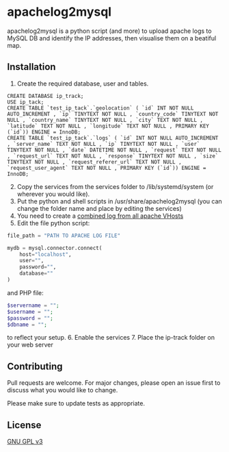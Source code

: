 # apachelog2mysql

apachelog2mysql is a python script (and more) to upload apache logs to MySQL DB and identify the IP addresses, then visualise them on a beatiful map.

## Installation

1. Create the required database, user and tables.
```mysql
CREATE DATABASE ip_track;
USE ip_tack;
CREATE TABLE `test_ip_tack`.`geolocation` ( `id` INT NOT NULL AUTO_INCREMENT , `ip` TINYTEXT NOT NULL , `country_code` TINYTEXT NOT NULL , `country_name` TINYTEXT NOT NULL , `city` TEXT NOT NULL , `latitude` TEXT NOT NULL , `longitude` TEXT NOT NULL , PRIMARY KEY (`id`)) ENGINE = InnoDB;
CREATE TABLE `test_ip_tack`.`logs` ( `id` INT NOT NULL AUTO_INCREMENT , `server_name` TEXT NOT NULL , `ip` TINYTEXT NOT NULL , `user` TINYTEXT NOT NULL , `date` DATETIME NOT NULL , `request` TEXT NOT NULL , `request_url` TEXT NOT NULL , `response` TINYTEXT NOT NULL , `size` TINYTEXT NOT NULL , `request_referer_url` TEXT NOT NULL , `request_user_agent` TEXT NOT NULL , PRIMARY KEY (`id`)) ENGINE = InnoDB;
```
2. Copy the services from the services folder to /lib/systemd/system (or wherever you would like).
3. Put the python and shell scripts in /usr/share/apachelog2mysql (you can change the folder name and place by editing the services)
4. You need to create a [combined log from all apache VHosts](https://httpd.apache.org/docs/2.4/logs.html)
5. Edit the file python script:
```python
file_path = "PATH TO APACHE LOG FILE"

mydb = mysql.connector.connect(
    host="localhost",
    user="",
    password="",
	database=""
)
```
and PHP file:
```php
$servername = "";
$username = "";
$password = "";
$dbname = "";
```
to reflect your setup.
6. Enable the services
7. Place the ip-track folder on your web server

## Contributing
Pull requests are welcome. For major changes, please open an issue first to discuss what you would like to change.

Please make sure to update tests as appropriate.

## License
[GNU GPL v3](https://en.wikipedia.org/wiki/GNU_General_Public_License)
